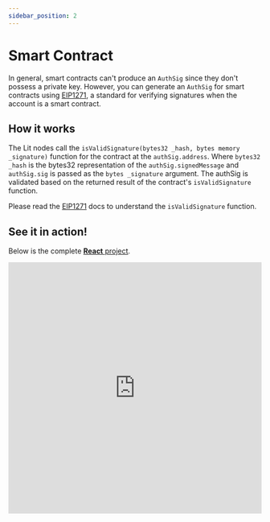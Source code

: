 ```yaml
---
sidebar_position: 2
---
```


# Smart Contract

In general, smart contracts can't produce an `AuthSig` since they don't possess a private key. However, you can generate an `AuthSig` for smart contracts using [EIP1271](https://eips.ethereum.org/EIPS/eip-1271), a standard for verifying signatures when the account is a smart contract.

## How it works

The Lit nodes call the `isValidSignature(bytes32 _hash, bytes memory _signature)` function for the contract at the `authSig.address`. Where `bytes32 _hash` is the bytes32 representation of the `authSig.signedMessage` and `authSig.sig` is passed as the `bytes _signature` argument. The authSig is validated based on the returned result of the contract's `isValidSignature` function.

Please read the [EIP1271](https://eips.ethereum.org/EIPS/eip-1271) docs to understand the `isValidSignature` function.

## See it in action!

Below is the complete [**React** project](https://replit.com/@lit/Smart-Contract-Authsig-EIP1271#smart-contract-authsig/src/App.js).

<iframe frameborder="0" width="100%" height="500px" className="repls" style={{display: "none"}} src="https://replit.com/@lit/Smart-Contract-Authsig-EIP1271#smart-contract-authsig/src/App.js"></iframe>

